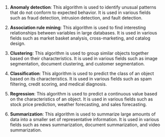 1. **Anomaly detection**: This algorithm is used to identify unusual patterns that do not conform to expected behavior.
It is used in various fields such as fraud detection, intrusion detection, and fault detection.

2. **Association rule mining**: This algorithm is used to find interesting relationships between variables in large databases.
It is used in various fields such as market basket analysis, cross-marketing, and catalog design.

3. **Clustering**: This algorithm is used to group similar objects together based on their characteristics.
It is used in various fields such as image segmentation, document clustering, and customer segmentation.

4. **Classification**: This algorithm is used to predict the class of an object based on its characteristics.
It is used in various fields such as spam filtering, credit scoring, and medical diagnosis.

5. **Regression**: This algorithm is used to predict a continuous value based on the characteristics of an object.
It is used in various fields such as stock price prediction, weather forecasting, and sales forecasting.

6. **Summarization**: This algorithm is used to summarize large amounts of data into a smaller set of representative information.
It is used in various fields such as news summarization, document summarization, and video summarization.